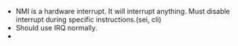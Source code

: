 - NMI is a hardware interrupt. It will interrupt anything. Must disable interrupt during specific instructions.(sei, cli)
- Should use IRQ normally.
- 